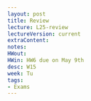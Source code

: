 ```yaml
---
layout: post
title: Review
lecture: L25-review
lectureVersion: current
extraContent:
notes: 
HWout: 
HWin: HW6 due on May 9th
desc: W15
week: Tu
tags:
- Exams
---
```

